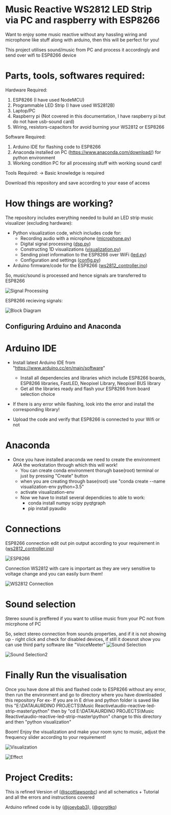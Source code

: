 # Music Reactive WS2812 LED Strip via PC and raspberry with ESP8266

Want to enjoy some music reactive without any hassling wiring and microphone like stuff along with arduino, then this will be perfect for you!

This project utilises sound/music from PC and process it accordingly and send over wifi to ESP8266 device 

# Parts, tools, softwares required:

Hardware Required:
1. ESP8266 (I have used NodeMCU)
2. Programmable LED Strip (I have used WS2812B)
3. Laptop/PC
4. Raspberry pi (Not covered in this documentation, I have raspberry pi but do not have usb-sound card)
5. Wiring, resistors-capacitors for avoid burning your WS2812 or ESP8266

Software Required:
1. Arduino IDE for flashing code to ESP8266
2. Anaconda installed on PC (https://www.anaconda.com/download/) for python environment
3. Working condition PC for all processing stuff with working sound card!

Tools Required:
-> Basic knowledge is required 

Download this repository and save according to your ease of access

# How things are working?

The repository includes everything needed to build an LED strip music visualizer (excluding hardware):

- Python visualization code, which includes code for:
  - Recording audio with a microphone ([microphone.py](Python/microphone.py))
  - Digital signal processing ([dsp.py](Python/dsp.py))
  - Constructing 1D visualizations ([visualization.py](Python/visualization.py))
  - Sending pixel information to the ESP8266 over WiFi ([led.py](Python/led.py))
  - Configuration and settings ([config.py](Python/config.py))
- Arduino firmware/code for the ESP8266 ([ws2812_controller.ino](https://anshumanfauzdar.github.io/Sound-and-music-reactive-ESP8266-WS2812B/Arduino/ESP8266%20code/ws2812_controller.ino))

So, music/sound is processed and hence signals are transferred to ESP8266

![Signal Processing](Images/description-cropped.gif)

ESP8266 recieving signals:

![Block Diagram](Images/esp8266-block-diagram.png)

## Configuring Arduino and Anaconda

# Arduino IDE

- Install latest Arduino IDE from "https://www.arduino.cc/en/main/software"
  - Install all dependencies and libraries which include ESP8266 boards, ESP8266 libraries, FastLED, Neopixel Library, Neopixel BUS library
  - Get all the libraries ready and flash your ESP8266 from board selection choice
  
- If there is any error while flashing, look into the error and install the corresponding library!
- Upload the code and verify that ESP8266 is connected to your Wifi or not

# Anaconda

- Once you have installed anaconda we need to create the environment AKA the workstation through which this will work!
  - You can create conda environment thorugh base(root) terminal or just by pressing "Create" button
  - when you are creating through base(root) use "conda create --name visualization-env python=3.5"
  - activate visualization-env
  - Now we have to install several dependicies to able to work:
    - conda install numpy scipy pyqtgraph
    - pip install pyaudio 
  

# Connections

ESP8266 connection edit out pin output according to your requirement in ([ws2812_controller.ino](https://anshumanfauzdar.github.io/Sound-and-music-reactive-ESP8266-WS2812B/Arduino/ESP8266%20code/ws2812_controller.ino))

![ESP8266](Images/NodeMCUv3-small.png)

Connection WS2812 with care is important as they are very sensitive to voltage change and you can easily burn them!

![WS2812 Connection](Images/breadboard-led-strip.jpg)



# Sound selection

Stereo sound is preffered if you want to utilise music from your PC not from micrphone of PC

So, select stereo connection from sounds properties, and if it is not showing up - right click and check for disabled devices, if still it doesnot show you can use third party software like "VoiceMeeter"
![Sound Selection](Images/stereo-show.png)

![Sound Selection2](Images/stereo-enable.png)

# Finally Run the visualisation

Once you have done all this and flashed code to ESP8266 without any error, then run the environment and go to directory where you have downloaded this repository 
For ex- If you are in E drive and python folder is saved like this "E:\DATA\AURDINO PROJECTS\Music Reactive\audio-reactive-led-strip-master\python" then by "cd E:\DATA\AURDINO PROJECTS\Music Reactive\audio-reactive-led-strip-master\python\" change to this directory and then "python visualization"

Boom! Enjoy the visualization and make your room sync to music, adjust the frequency slider according to your requirement!

![Visualization](Images/visualization-gui.png)

![Effect](Images/led-effect-demo.gif)

# Project Credits:

This is refined Version of ([@scottlawsonbc](https://github.com/scottlawsonbc/audio-reactive-led-strip)) and all schematics + Tutorial and all the errors and instructions covered

Arduino refined code is by ([@joeybab3](https://github.com/joeybab3/audio-reactive-led-strip/blob/master/arduino/ws2812_controller/ws2812_controller.ino)), ([@gorgitko](https://github.com/gorgitko/microboard-projects/tree/master/audio-reactive-led-strip))
 
 
 
 
